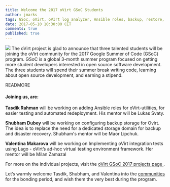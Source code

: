 ```yaml
---
title: Welcome the 2017 oVirt GSoC Students
author: jmarks
tags: GSoc, oVirt, oVIrt log analyzer, Ansible roles, backup, restore, storage, Lago
date: 2017-05-10 10:30:00 CET
comments: true
published: true
---
```

![](/images/ovirt-gsoc-logo.png) The oVirt project is glad to announce that three talented students will be joining the oVirt community for the 2017 Google Summer of Code (GSoC) program. GSoC is a global 3-month summer program focused on getting more student developers interested in open source software development.
The three students will spend their summer break writing code, learning about open source development, and earning a stipend.

READMORE

#### Joining us, are:

**Tasdik Rahman** will be working on adding Ansible roles for oVirt-utilities, for easier testing and automated redeployment. His mentor will be Lukas Svaty.

**Shubham Dubey** will be working on configuring backup storage for Ovirt. The idea is to replace the need for a dedicated storage domain for backup and disaster recovery.  Shubham's mentor will be Maor Lipchuk.

**Valentina Makarova** will be working on Implementing oVirt integration tests using Lago - oVirt’s ad-hoc virtual testing environment framework. Her mentor will be Milan Zamazal

For more on the individual projects, visit the [oVirt GSoC 2017 projects page ](https://summerofcode.withgoogle.com/organizations/5668068689707008/#!).

Let’s warmly welcome Tasdik, Shubham, and Valentina into the [communities](http://write.flossmanuals.net/gsoc-mentoring/community-basics/) for the bonding period, and wish them the very best during the program.
